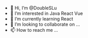 - 👋 Hi, I’m @DoubleSLu
- 👀 I’m interested in Java React Vue  
- 🌱 I’m currently learning React
- 💞️ I’m looking to collaborate on ...
- 📫 How to reach me ...

<!---
DoubleSLu/DoubleSLu is a ✨ special ✨ repository because its `README.md` (this file) appears on your GitHub profile.
You can click the Preview link to take a look at your changes.
--->
